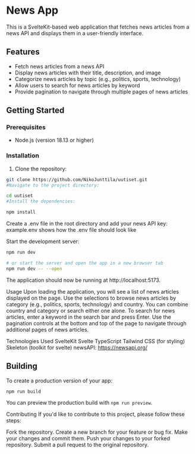 # News App

This is a SvelteKit-based web application that fetches news articles from a news API and displays them in a user-friendly interface.

## Features

- Fetch news articles from a news API
- Display news articles with their title, description, and image
- Categorize news articles by topic (e.g., politics, sports, technology)
- Allow users to search for news articles by keyword
- Provide pagination to navigate through multiple pages of news articles

## Getting Started

### Prerequisites

- Node.js (version 18.13 or higher)

### Installation

1. Clone the repository:

```bash
git clone https://github.com/NikoJunttila/uutiset.git
#Navigate to the project directory:

cd uutiset
#Install the dependencies:

npm install
```
Create a .env file in the root directory and add your news API key:
example.env shows how the .env file should look like

Start the development server:

```bash
npm run dev

# or start the server and open the app in a new browser tab
npm run dev -- --open
```
The application should now be running at http://localhost:5173.

Usage
Upon loading the application, you will see a list of news articles displayed on the page.
Use the selections to browse news articles by category (e.g., politics, sports, technology) and country.
You can combine country and category or search either one alone.
To search for news articles, enter a keyword in the search bar and press Enter.
Use the pagination controls at the bottom and top of the page to navigate through additional pages of news articles.

Technologies Used
SvelteKit
Svelte
TypeScript
Tailwind CSS (for styling)
Skeleton (toolkit for svelte)
newsAPI: https://newsapi.org/

## Building

To create a production version of your app:

```bash
npm run build
```

You can preview the production build with `npm run preview`.

Contributing
If you'd like to contribute to this project, please follow these steps:

Fork the repository.
Create a new branch for your feature or bug fix.
Make your changes and commit them.
Push your changes to your forked repository.
Submit a pull request to the original repository.